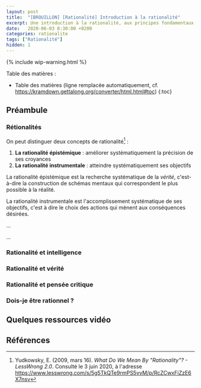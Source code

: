 ```yaml
---
layout: post
title:  "[BROUILLON] [Rationalité] Introduction à la rationalité"
excerpt: Une introduction à la rationalité, aux principes fondamentaux de la pensée critique, aux mécanismes de raisonnement et aux arguments fallacieux.
date:   2020-06-03 8:30:00 +0200
categories: rationalite
tags: ["Rationalité"]
hidden: 1
---
```


{% include wip-warning.html %}

Table des matières :

* Table des matières (ligne remplacée automatiquement, cf. <https://kramdown.gettalong.org/converter/html.html#toc>)
{:toc}

## Préambule

### Rétionalités

On peut distinguer deux concepts de rationalité[^rationality_less_wrong] :

1. **La rationalité épistémique** : améliorer systématiquement la précision de ses croyances
2. **La rationalité instrumentale** : atteindre systématiquement ses objectifs

La rationalité épistémique est la recherche systématique de la *vérité*, c'est-à-dire la construction de schémas mentaux qui correspondent le plus possible à la réalité.

La rationalité instrumentale est l'accomplissement systématique de ses objectifs, c'est à dire le choix des actions qui mènent aux conséquences désirées.

...

...

### Rationalité et intelligence

### Rationalité et vérité

### Rationalité et pensée critique

### Dois-je être rationnel ?

## Quelques ressources vidéo

<!-- <iframe width="560" height="315" src="https://www.youtube.com/embed/videoseries?list=PL8kpTYGNfAcbcbHO_jt9NYHP1KefT4Nfp" frameborder="0" allow="accelerometer; autoplay; encrypted-media; gyroscope; picture-in-picture" allowfullscreen></iframe> -->

## Références

[^rationality_less_wrong]: Yudkowsky, E. (2009, mars 16). *What Do We Mean By "Rationality"? - LessWrong 2.0*. Consulté le 3 juin 2020, à l'adresse <https://www.lesswrong.com/s/5g5TkQTe9rmPS5vvM/p/RcZCwxFiZzE6X7nsv>
